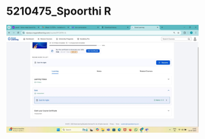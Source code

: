 # 5210475_Spoorthi R
<img src="https://github.com/Spoorthiramegowda/5210475_Spoorthi-R/blob/main/SDLC/Screenshot%20of%20course%20completion.jpeg" alt="image">